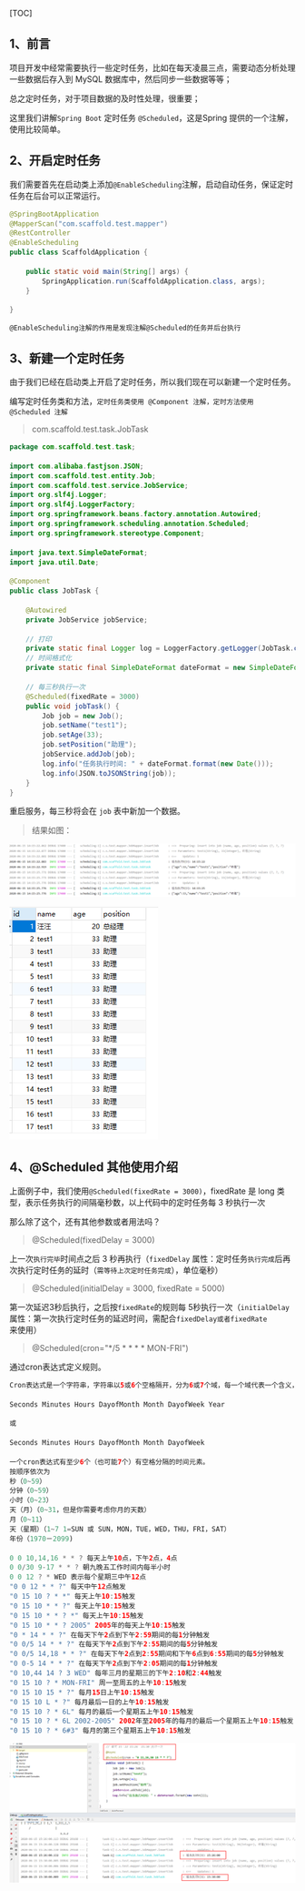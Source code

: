 [TOC]

## 1、前言

项目开发中经常需要执行一些定时任务，比如在每天凌晨三点，需要动态分析处理一些数据后存入到 MySQL 数据库中，然后同步一些数据等等；

总之定时任务，对于项目数据的及时性处理，很重要；

这里我们讲解`Spring Boot` 定时任务 `@Scheduled`，这是Spring 提供的一个注解，使用比较简单。

## 2、开启定时任务

我们需要首先在启动类上添加`@EnableScheduling`注解，启动自动任务，保证定时任务在后台可以正常运行。

```java
@SpringBootApplication
@MapperScan("com.scaffold.test.mapper")
@RestController
@EnableScheduling
public class ScaffoldApplication {

    public static void main(String[] args) {
        SpringApplication.run(ScaffoldApplication.class, args);
    }

}
```

`@EnableScheduling注解的作用是发现注解@Scheduled的任务并后台执行`

## 3、新建一个定时任务

由于我们已经在启动类上开启了定时任务，所以我们现在可以新建一个定时任务。

编写定时任务类和方法，`定时任务类使用 @Component 注解，定时方法使用 @Scheduled 注解`

> com.scaffold.test.task.JobTask

```java
package com.scaffold.test.task;

import com.alibaba.fastjson.JSON;
import com.scaffold.test.entity.Job;
import com.scaffold.test.service.JobService;
import org.slf4j.Logger;
import org.slf4j.LoggerFactory;
import org.springframework.beans.factory.annotation.Autowired;
import org.springframework.scheduling.annotation.Scheduled;
import org.springframework.stereotype.Component;

import java.text.SimpleDateFormat;
import java.util.Date;

@Component
public class JobTask {

    @Autowired
    private JobService jobService;

    // 打印
    private static final Logger log = LoggerFactory.getLogger(JobTask.class);
    // 时间格式化
    private static final SimpleDateFormat dateFormat = new SimpleDateFormat("HH:mm:ss");

    // 每三秒执行一次
    @Scheduled(fixedRate = 3000)
    public void jobTask() {
        Job job = new Job();
        job.setName("test1");
        job.setAge(33);
        job.setPosition("助理");
        jobService.addJob(job);
        log.info("任务执行时间: " + dateFormat.format(new Date()));
        log.info(JSON.toJSONString(job));
    }
}


```

重启服务，每三秒将会在 `job` 表中新加一个数据。

> 结果如图：


![](assets/172b6e383f96f179.png)


![](assets/172b6e3a7b7d76e3.png)

## 4、@Scheduled 其他使用介绍

上面例子中，我们使用`@Scheduled(fixedRate = 3000)`，fixedRate 是 long 类型，表示任务执行的间隔毫秒数，以上代码中的定时任务每 3 秒执行一次

那么除了这个，还有其他参数或者用法吗？

> @Scheduled(fixedDelay = 3000)

上一次`执行完毕`时间点之后 3 秒再执行（`fixedDelay` 属性：定时任务`执行完成`后再次执行定时任务的延时（`需等待上次定时任务完成`），单位毫秒）

> @Scheduled(initialDelay = 3000, fixedRate = 5000) 

第一次延迟3秒后执行，之后按`fixedRate`的规则每 5秒执行一次（`initialDelay` 属性：第一次执行定时任务的延迟时间，需配合`fixedDelay或者fixedRate`来使用）

> @Scheduled(cron="*/5 * * * * MON-FRI")

通过cron表达式定义规则。

```java
Cron表达式是一个字符串，字符串以5或6个空格隔开，分为6或7个域，每一个域代表一个含义，Cron有如下两种语法格式： 

Seconds Minutes Hours DayofMonth Month DayofWeek Year

或

Seconds Minutes Hours DayofMonth Month DayofWeek

一个cron表达式有至少6个（也可能7个）有空格分隔的时间元素。
按顺序依次为
秒（0~59）
分钟（0~59）
小时（0~23）
天（月）（0~31，但是你需要考虑你月的天数）
月（0~11）
天（星期）（1~7 1=SUN 或 SUN，MON，TUE，WED，THU，FRI，SAT）
年份（1970－2099)

0 0 10,14,16 * * ? 每天上午10点，下午2点，4点
0 0/30 9-17 * * ? 朝九晚五工作时间内每半小时
0 0 12 ? * WED 表示每个星期三中午12点
"0 0 12 * * ?" 每天中午12点触发
"0 15 10 ? * *" 每天上午10:15触发
"0 15 10 * * ?" 每天上午10:15触发
"0 15 10 * * ? *" 每天上午10:15触发
"0 15 10 * * ? 2005" 2005年的每天上午10:15触发
"0 * 14 * * ?" 在每天下午2点到下午2:59期间的每1分钟触发
"0 0/5 14 * * ?" 在每天下午2点到下午2:55期间的每5分钟触发
"0 0/5 14,18 * * ?" 在每天下午2点到2:55期间和下午6点到6:55期间的每5分钟触发
"0 0-5 14 * * ?" 在每天下午2点到下午2:05期间的每1分钟触发
"0 10,44 14 ? 3 WED" 每年三月的星期三的下午2:10和2:44触发
"0 15 10 ? * MON-FRI" 周一至周五的上午10:15触发
"0 15 10 15 * ?" 每月15日上午10:15触发
"0 15 10 L * ?" 每月最后一日的上午10:15触发
"0 15 10 ? * 6L" 每月的最后一个星期五上午10:15触发
"0 15 10 ? * 6L 2002-2005" 2002年至2005年的每月的最后一个星期五上午10:15触发
"0 15 10 ? * 6#3" 每月的第三个星期五上午10:15触发
```


![](assets/172b6ea6fc4f4207.png)